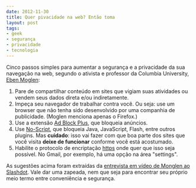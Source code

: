 ```yaml
---
date: 2012-11-30
title: Quer pivacidade na web? Então toma
layout: post
tags: 
- geek
- segurança
- privacidade
- tecnologia
---
```


Cinco passos simples para aumentar a segurança e a privacidade da sua navegação na web, segundo o ativista e professor da  Columbia University, [Eben Moglen](http://en.wikipedia.org/wiki/Eben_Moglen):

1. Pare de compartilhar conteúdo em sites que vigiam suas atividades ou vendem seus dados direta e/ou indiretamente.
2. Impeça seu navegador de trabalhar contra você. Ou seja: use um browser que não tenha sido desenvolvido por uma companhia de publicidade. (Moglen menciona apenas o Firefox.)
3. Use a extensão [Ad Block Plus](http://adblockplus.org), que bloqueia anúncios.
4. Use [No-Script](http://noscript.net), que bloqueia Java, JavaScript, Flash, entre outros plugins. Mas **cuidado**: isso vai fazer com que boa parte dos sites que você visita **deixe de funcionar** conforme você está acostumado.
5. Habilite o protocolo de encriptação [https](http://www.codinghorror.com/blog/2012/02/should-all-web-traffic-be-encrypted.html) onde quer que isso seja possível. No Gmail, por exemplo, há uma opção na área "settings".

As sugestões acima foram extraídas da [entrevista em vídeo de Monglen ao Slashdot](http://tv.slashdot.org/video/?embed=1laW45NjqyVpF-K5v8t8m5PtyJ1K3z7n). Vale dar uma zapeada, nem que seja para encontrar seu próprio meio termo entre conveniência e segurança.